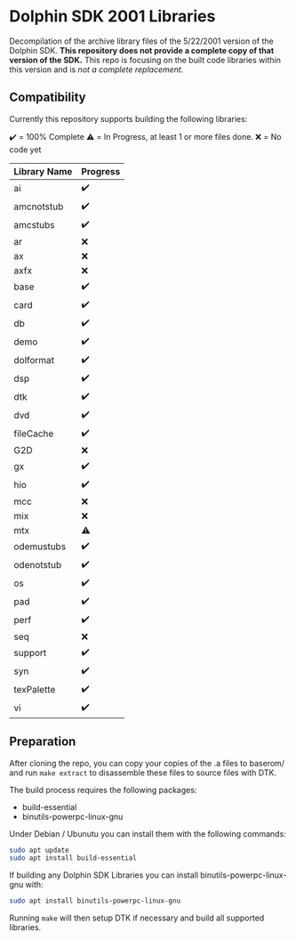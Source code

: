 # Dolphin SDK 2001 Libraries

Decompilation of the archive library files of the 5/22/2001 version of the Dolphin SDK. **This repository does not provide a complete copy of that version of the SDK.** This repo is focusing on the built code libraries within this version and is *not a complete replacement.*

## Compatibility

Currently this repository supports building the following libraries:

:heavy_check_mark: = 100% Complete
:warning: = In Progress, at least 1 or more files done.
:x: = No code yet

| Library Name | Progress |
| ------------ | ---------- |
| ai           | :heavy_check_mark: |
| amcnotstub   | :heavy_check_mark: |
| amcstubs     | :heavy_check_mark: |
| ar           | :x: |
| ax           | :x: |
| axfx         | :x: |
| base         | :heavy_check_mark: |
| card         | :heavy_check_mark: |
| db           | :heavy_check_mark: |
| demo         | :heavy_check_mark: |
| dolformat    | :heavy_check_mark: |
| dsp          | :heavy_check_mark: |
| dtk          | :heavy_check_mark: |
| dvd          | :heavy_check_mark: |
| fileCache    | :heavy_check_mark: |
| G2D          | :x: |
| gx           | :heavy_check_mark: |
| hio          | :heavy_check_mark: |
| mcc          | :x: |
| mix          | :x: |
| mtx          | :warning: |
| odemustubs   | :heavy_check_mark: |
| odenotstub   | :heavy_check_mark: |
| os           | :heavy_check_mark: |
| pad          | :heavy_check_mark: |
| perf         | :heavy_check_mark: |
| seq          | :x: |
| support      | :heavy_check_mark: |
| syn          | :heavy_check_mark: |
| texPalette   | :heavy_check_mark: |
| vi           | :heavy_check_mark: |

## Preparation

After cloning the repo, you can copy your copies of the .a files to baserom/ and run `make extract` to disassemble these files to source files with DTK.

The build process requires the following packages:

- build-essential
- binutils-powerpc-linux-gnu

Under Debian / Ubunutu you can install them with the following commands:

```bash
sudo apt update
sudo apt install build-essential
```

If building any Dolphin SDK Libraries you can install binutils-powerpc-linux-gnu with:

```bash
sudo apt install binutils-powerpc-linux-gnu
```

Running `make` will then setup DTK if necessary and build all supported libraries.
